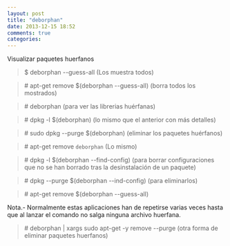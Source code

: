 ```yaml
---
layout: post
title: "deborphan"
date: 2013-12-15 18:52
comments: true
categories: 
---
```

Visualizar paquetes huerfanos 

>$ deborphan --guess-all   (Los muestra todos) 

>\# apt-get remove $(deborphan --guess-all)     (borra todos los mostrados)

>\# deborphan        (para ver las librerias huérfanas)	

>\# dpkg -l $(deborphan)    (lo mismo que el anterior con más detalles)

>\# sudo dpkg --purge $(deborphan)   (eliminar los paquetes huérfanos)

>\# apt-get remove `deborphan` (Lo mismo)

>\# dpkg -l $(deborphan --find-config)  (para borrar configuraciones que no se han borrado tras la desinstalación de un paquete)

>\# dpkg --purge $(deborphan --ind-config)  (para eliminarlos)

>\# apt-get remove $(deborphan --guess-all)

Nota.- Normalmente estas aplicaciones han de repetirse varias veces hasta que al lanzar el comando no salga ninguna archivo huerfana.

>\# deborphan | xargs sudo apt-get -y remove --purge (otra forma de eliminar paquetes huerfanos)

